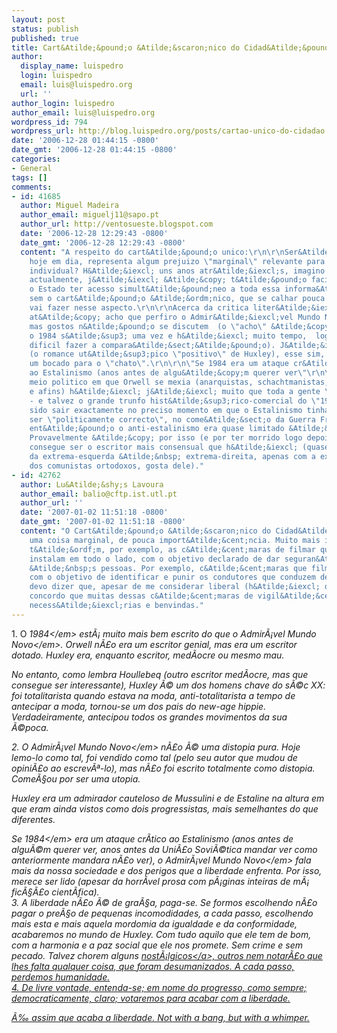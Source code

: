```yaml
---
layout: post
status: publish
published: true
title: Cart&Atilde;&pound;o &Atilde;&scaron;nico do Cidad&Atilde;&pound;o
author:
  display_name: luispedro
  login: luispedro
  email: luis@luispedro.org
  url: ''
author_login: luispedro
author_email: luis@luispedro.org
wordpress_id: 794
wordpress_url: http://blog.luispedro.org/posts/cartao-unico-do-cidadao
date: '2006-12-28 01:44:15 -0800'
date_gmt: '2006-12-28 01:44:15 -0800'
categories:
- General
tags: []
comments:
- id: 41685
  author: Miguel Madeira
  author_email: miguelj11@sapo.pt
  author_url: http://ventosueste.blogspot.com
  date: '2006-12-28 12:29:43 -0800'
  date_gmt: '2006-12-28 12:29:43 -0800'
  content: "A respeito do cart&Atilde;&pound;o unico:\r\n\r\nSer&Atilde;&iexcl; que,
    hoje em dia, representa algum prejuizo \"marginal\" relevante para a privacidade
    individual? H&Atilde;&iexcl; uns anos atr&Atilde;&iexcl;s, imagino que sim,mas,
    actualmente, j&Atilde;&iexcl; &Atilde;&copy; t&Atilde;&pound;o facil, tecnologicamente,
    o Estado ter acesso simult&Atilde;&pound;neo a toda essa informa&Atilde;&sect;&Atilde;&pound;o,mesmo
    sem o cart&Atilde;&pound;o &Atilde;&ordm;nico, que se calhar pouca diferen&Atilde;&sect;a
    vai fazer nesse aspecto.\r\n\r\nAcerca da critica liter&Atilde;&iexcl;ria:\r\n\r\nEu
    at&Atilde;&copy; acho que perfiro o Admir&Atilde;&iexcl;vel Mundo Novo ao 1984,
    mas gostos n&Atilde;&pound;o se discutem  (o \"acho\" &Atilde;&copy; porque li
    o 1984 s&Atilde;&sup3; uma vez e h&Atilde;&iexcl; muito tempo,  logo &Atilde;&copy;
    dificil fazer a compara&Atilde;&sect;&Atilde;&pound;o). J&Atilde;&iexcl; \"A Ilha\"
    (o romance ut&Atilde;&sup3;pico \"positivo\" de Huxley), esse sim, &Atilde;&copy;
    um bocado para o \"chato\".\r\n\r\n\"Se 1984 era um ataque cr&Atilde;&shy;tico
    ao Estalinismo (anos antes de algu&Atilde;&copy;m querer ver\"\r\n\r\nBem, no
    meio politico em que Orwell se mexia (anarquistas, schachtmanistas, trotskistas
    e afins) h&Atilde;&iexcl; j&Atilde;&iexcl; muito que toda a gente \"queria ver\"
    - e talvez o grande trunfo hist&Atilde;&sup3;rico-comercial do \"1984\" tenha
    sido sair exactamente no preciso momento em que o Estalinismo tinha deixado de
    ser \"politicamente correcto\", no come&Atilde;&sect;o da Guerra Fria (at&Atilde;&copy;
    ent&Atilde;&pound;o o anti-estalinismo era quase limitado &Atilde;&nbsp; \"extrema-extrema-esquerda\").
    Provavelmente &Atilde;&copy; por isso (e por ter morrido logo depois) que Orwell
    consegue ser o escritor mais consensual que h&Atilde;&iexcl; (quase toda a gente,
    da extrema-esquerda &Atilde;&nbsp; extrema-direita, apenas com a excep&Atilde;&sect;&Atilde;&pound;o
    dos comunistas ortodoxos, gosta dele)."
- id: 42762
  author: Lu&Atilde;&shy;s Lavoura
  author_email: balio@cftp.ist.utl.pt
  author_url: ''
  date: '2007-01-02 11:51:18 -0800'
  date_gmt: '2007-01-02 11:51:18 -0800'
  content: "O Cart&Atilde;&pound;o &Atilde;&scaron;nico do Cidad&Atilde;&pound;o &Atilde;&copy;
    uma coisa marginal, de pouca import&Atilde;&cent;ncia. Muito mais import&Atilde;&cent;ncia
    t&Atilde;&ordf;m, por exemplo, as c&Atilde;&cent;maras de filmar que alguns Estados
    instalam em todo o lado, com o objetivo declarado de dar seguran&Atilde;&sect;a
    &Atilde;&nbsp;s pessoas. Por exemplo, c&Atilde;&cent;maras que filmam as estradas
    com o objetivo de identificar e punir os condutores que conduzem de forma perigosa.\r\n\r\nEu
    devo dizer que, apesar de me considerar liberal (h&Atilde;&iexcl; quem discorde...),
    concordo que muitas dessas c&Atilde;&cent;maras de vigil&Atilde;&cent;ncia s&Atilde;&pound;o
    necess&Atilde;&iexcl;rias e benvindas."
---
```

<p>1. O <em>1984<&#47;em> est&Atilde;&iexcl; muito mais bem escrito do que o <em>Admir&Atilde;&iexcl;vel Mundo Novo<&#47;em>. Orwell n&Atilde;&pound;o era um escritor genial, mas era um escritor dotado. Huxley era, enquanto escritor, med&Atilde;&shy;ocre ou mesmo mau.</p>
<p>No entanto, como lembra Houllebeq (outro escritor med&Atilde;&shy;ocre, mas que consegue ser interessante), Huxley &Atilde;&copy; um dos homens chave do s&Atilde;&copy;c XX: foi totalitarista quando estava na moda, anti-totalitarista a tempo de antecipar a moda, tornou-se um dos pais do new-age hippie. Verdadeiramente, antecipou todos os grandes movimentos da sua &Atilde;&copy;poca.</p>
<p>2. <em>O Admir&Atilde;&iexcl;vel Mundo Novo<&#47;em> n&Atilde;&pound;o &Atilde;&copy; uma distopia pura. Hoje lemo-lo como tal, foi vendido como tal (pelo seu autor que mudou de opini&Atilde;&pound;o ao escrev&Atilde;&ordf;-lo), mas n&Atilde;&pound;o foi escrito totalmente como distopia. Come&Atilde;&sect;ou por ser uma utopia.</p>
<p>Huxley era um admirador cauteloso de Mussulini e de Estaline na altura em que eram ainda vistos como dois progressistas, mais semelhantes do que diferentes.</p>
<p>Se <em>1984<&#47;em> era um ataque cr&Atilde;&shy;tico ao Estalinismo (anos antes de algu&Atilde;&copy;m querer ver, anos antes da Uni&Atilde;&pound;o Sovi&Atilde;&copy;tica mandar ver como anteriormente mandara n&Atilde;&pound;o ver), o <em>Admir&Atilde;&iexcl;vel Mundo Novo<&#47;em> fala mais da nossa sociedade e dos perigos que a liberdade enfrenta. Por isso, merece ser lido (apesar da horr&Atilde;&shy;vel prosa com p&Atilde;&iexcl;ginas inteiras de m&Atilde;&iexcl; fic&Atilde;&sect;&Atilde;&pound;o cient&Atilde;&shy;fica).<br />
3. A liberdade n&Atilde;&pound;o &Atilde;&copy; de gra&Atilde;&sect;a, paga-se. Se formos escolhendo n&Atilde;&pound;o pagar o pre&Atilde;&sect;o de pequenas incomodidades, a cada passo, escolhendo mais esta e mais aquela mordomia da igualdade e da conformidade, acabaremos no mundo de Huxley. Com tudo aquilo que ele tem de bom, com a harmonia e a paz social que ele nos promete. Sem crime e sem pecado. Talvez chorem alguns <a href="http:&#47;&#47;jn.sapo.pt&#47;2006&#47;09&#47;11&#47;opiniao&#47;o_partido_unico_cartao_unico.html">nost&Atilde;&iexcl;lgicos<&#47;a>, outros nem notar&Atilde;&pound;o que lhes falta qualquer coisa, que foram desumanizados. A cada passo, perdemos humanidade.<br />
4. De livre vontade, entenda-se; em nome do progresso, como sempre; democraticamente, claro; votaremos para acabar com a liberdade.</p>
<p>&Atilde;&permil; assim que acaba a liberdade. Not with a bang, but with a whimper.</p>
